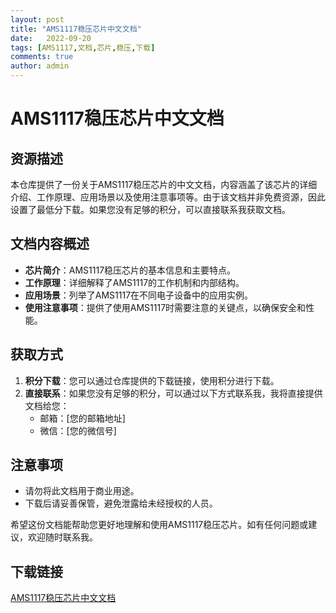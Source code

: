 ```yaml
---
layout: post
title: "AMS1117稳压芯片中文文档"
date:   2022-09-20
tags: [AMS1117,文档,芯片,稳压,下载]
comments: true
author: admin
---
```

# AMS1117稳压芯片中文文档

## 资源描述

本仓库提供了一份关于AMS1117稳压芯片的中文文档，内容涵盖了该芯片的详细介绍、工作原理、应用场景以及使用注意事项等。由于该文档并非免费资源，因此设置了最低分下载。如果您没有足够的积分，可以直接联系我获取文档。

## 文档内容概述

- **芯片简介**：AMS1117稳压芯片的基本信息和主要特点。
- **工作原理**：详细解释了AMS1117的工作机制和内部结构。
- **应用场景**：列举了AMS1117在不同电子设备中的应用实例。
- **使用注意事项**：提供了使用AMS1117时需要注意的关键点，以确保安全和性能。

## 获取方式

1. **积分下载**：您可以通过仓库提供的下载链接，使用积分进行下载。
2. **直接联系**：如果您没有足够的积分，可以通过以下方式联系我，我将直接提供文档给您：
   - 邮箱：[您的邮箱地址]
   - 微信：[您的微信号]

## 注意事项

- 请勿将此文档用于商业用途。
- 下载后请妥善保管，避免泄露给未经授权的人员。

希望这份文档能帮助您更好地理解和使用AMS1117稳压芯片。如有任何问题或建议，欢迎随时联系我。

## 下载链接

[AMS1117稳压芯片中文文档](https://pan.quark.cn/s/a1631e03fffc)